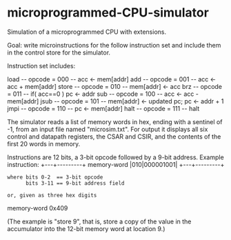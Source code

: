 # microprogrammed-CPU-simulator
Simulation of a microprogrammed CPU with extensions.

Goal: write microinstructions for the follow instruction set and include them in the control store for the simulator.

Instruction set includes:

load  -- opcode = 000 -- acc <- mem[addr]
add   -- opcode = 001 -- acc <- acc + mem[addr]
store -- opcode = 010 -- mem[addr] <- acc
brz   -- opcode = 011 -- if( acc==0 ) pc <- addr
sub   -- opcode = 100 -- acc <- acc - mem[addr]
jsub  -- opcode = 101 -- mem[addr] <- updated pc; pc <- addr + 1
jmpi  -- opcode = 110 -- pc <- mem[addr]
halt  -- opcode = 111 -- halt

The simulator reads a list of memory words in hex, ending with a sentinel of -1, from an input file named "microsim.txt".
For output it displays all six control and datapath registers, the CSAR and CSIR, and the contents of the first 20 words in memory.

Instructions are 12 bits, a 3-bit opcode followed by a 9-bit address.
Example instruction:
              +---+---------+
  memory-word |010|000001001|
              +---+---------+

    where bits 0-2  == 3-bit opcode
          bits 3-11 == 9-bit address field

    or, given as three hex digits

  memory-word 0x409

  (The example is "store 9", that is, store a copy of the value
  in the accumulator into the 12-bit memory word at location 9.)
